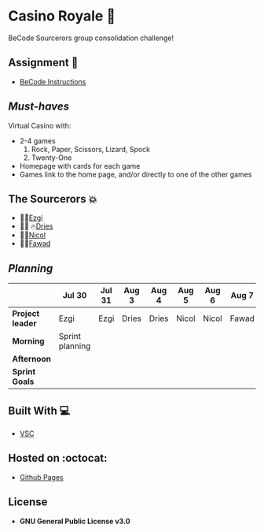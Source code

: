 # **Casino Royale** :8ball:
BeCode Sourcerors group consolidation challenge!

## Assignment :school_satchel:
- [BeCode Instructions](https://github.com/becodeorg/gnt-yu-3-21/tree/master/2.The-Hill/3.Casino-Royale)

## *Must-haves* 
Virtual Casino with:
- 2-4 games
  1. Rock, Paper, Scissors, Lizard, Spock
  2. Twenty-One
- Homepage with cards for each game
- Games link to the home page, and/or directly to one of the other games

## The Sourcerors :collision:
 * :woman_technologist:[Ezgi](https://github.com/ezgihendrickx)
 * :man_technologist: :fire:[Dries](https://github.com/DriesDD)
 * :woman_technologist:[Nicol](https://github.com/NicolSaha)
 * :man_technologist:[Fawad](https://github.com/fawadrafique)
 
## *Planning*

| | Jul 30 | Jul 31 | Aug 3 | Aug 4 | Aug 5 | Aug 6 | Aug 7 | Aug 10 
|----------- | ------------- | ------------- | -------------| -------------| -------------| -------------| -------------|-------------|
**Project leader**| Ezgi | Ezgi | Dries | Dries | Nicol | Nicol | Fawad | Fawad
**Morning** | Sprint planning
**Afternoon**|
**Sprint Goals**|

## Built With :computer:
- [VSC](https://code.visualstudio.com/)

## Hosted on :octocat:
- [Github Pages](https://driesdd.github.io/CasinoRoyale/)

## License
- **GNU General Public License v3.0**

